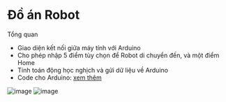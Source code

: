 # Đồ án Robot
Tổng quan
   - Giao diện kết nối giữa máy tính với Arduino
   - Cho phép nhập 5 điểm tùy chọn để Robot di chuyển đến, và một điểm Home
   - Tính toán động học nghịch và gửi dữ liệu về Arduino
   - Code cho Arduino: [xem thêm](robot_done/robot_done.ino)
  
![image](https://github.com/user-attachments/assets/75e96c57-fe40-48a1-9164-ccf3f15f9de9)
![image](https://github.com/user-attachments/assets/9a81b1f8-637e-484c-936e-ac2e7b8ec6c2)

